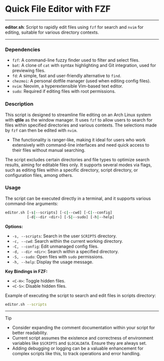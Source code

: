 # Quick File Editor with FZF

---

**editor.sh**: Script to rapidly edit files using `fzf` for search and `nvim` for editing, suitable for various directory contexts.

---

### Dependencies

- `fzf`: A command-line fuzzy finder used to filter and select files.
- `bat`: A clone of `cat` with syntax highlighting and Git integration, used for previewing files.
- `fd`: A simple, fast and user-friendly alternative to `find`.
- `chezmoi`: A personal dotfile manager (used when editing config files).
- `nvim`: Neovim, a hyperextensible Vim-based text editor.
- `sudo`: Required if editing files with root permissions.

### Description

This script is designed to streamline file editing on an Arch Linux system with **qtile** as the window manager. It uses `fzf` to allow users to search for files within specified directories and various contexts. The selections made by `fzf` can then be edited with `nvim`.  
- The functionality is ranger-like, making it ideal for users who work extensively with command-line interfaces and need quick access to their files without manual searching.

The script excludes certain directories and file types to optimize search results, aiming for editable files only. It supports several modes via flags, such as editing files within a specific directory, script directory, or configuration files, among others.

### Usage

The script can be executed directly in a terminal, and it supports various command-line arguments:

```bash
editor.sh [-s|--scripts] [-c|--cwd] [-C|--config]
          [-d|--dir <dir>] [-S|--sudo] [-h|--help]
```

**Options:**
- `-s, --scripts`: Search in the user `SCRIPTS` directory.
- `-c, --cwd`: Search within the current working directory.
- `-C, --config`: Edit unmanaged config files.
- `-d, --dir <dir>`: Search within a specified directory.
- `-S, --sudo`: Open files with `sudo` permissions.
- `-h, --help`: Display the usage message.

**Key Bindings in FZF:**
- `<C-H>`: Toggle hidden files.
- `<C-S>`: Disable hidden files.

Example of executing the script to search and edit files in scripts directory:

```bash
editor.sh --scripts
```

---

> [!TIP]
> - Consider expanding the comment documentation within your script for better readability.
> - Current script assumes the existence and correctness of environment variables like `$SCRIPTS` and `$LOCALDATA`. Ensure they are always set.
> - Adding debugging or logging can be a valuable enhancement for complex scripts like this, to track operations and error handling.
